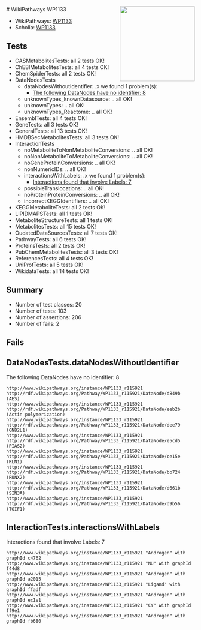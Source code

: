 <img style="float: right; width: 200px" src="https://upload.wikimedia.org/wikipedia/commons/thumb/8/83/Wplogo_with_text_500.png/640px-Wplogo_with_text_500.png" />
# WikiPathways WP1133

* WikiPathways: [WP1133](https://new.wikipathways.org/pathways/WP1133)
* Scholia: [WP1133](https://scholia.toolforge.org/wikipathways/WP1133)
## Tests
* CASMetabolitesTests: all 2 tests OK!
* ChEBIMetabolitesTests: all 4 tests OK!
* ChemSpiderTests: all 2 tests OK!
* DataNodesTests
    * dataNodesWithoutIdentifier: .x we found 1 problem(s):
        * [The following DataNodes have no identifier: 8](#d2d32fa7)
    * unknownTypes_knownDatasource: .. all OK!
    * unknownTypes: .. all OK!
    * unknownTypes_Reactome: .. all OK!
* EnsemblTests: all 4 tests OK!
* GeneTests: all 3 tests OK!
* GeneralTests: all 13 tests OK!
* HMDBSecMetabolitesTests: all 3 tests OK!
* InteractionTests
    * noMetaboliteToNonMetaboliteConversions: .. all OK!
    * noNonMetaboliteToMetaboliteConversions: .. all OK!
    * noGeneProteinConversions: .. all OK!
    * nonNumericIDs: .. all OK!
    * interactionsWithLabels: .x we found 1 problem(s):
        * [Interactions found that involve Labels: 7](#630d267e)
    * possibleTranslocations: .. all OK!
    * noProteinProteinConversions: .. all OK!
    * incorrectKEGGIdentifiers: .. all OK!
* KEGGMetaboliteTests: all 2 tests OK!
* LIPIDMAPSTests: all 1 tests OK!
* MetaboliteStructureTests: all 1 tests OK!
* MetabolitesTests: all 15 tests OK!
* OudatedDataSourcesTests: all 7 tests OK!
* PathwayTests: all 6 tests OK!
* ProteinsTests: all 2 tests OK!
* PubChemMetabolitesTests: all 3 tests OK!
* ReferencesTests: all 4 tests OK!
* UniProtTests: all 5 tests OK!
* WikidataTests: all 14 tests OK!


## Summary

* Number of test classes: 20
* Number of tests: 103
* Number of assertions: 206
* Number of fails: 2

## Fails

<a name="d2d32fa7" />

## DataNodesTests.dataNodesWithoutIdentifier

The following DataNodes have no identifier: 8
```
http://www.wikipathways.org/instance/WP1133_r115921 http://rdf.wikipathways.org/Pathway/WP1133_r115921/DataNode/d849b (AES)
http://www.wikipathways.org/instance/WP1133_r115921 http://rdf.wikipathways.org/Pathway/WP1133_r115921/DataNode/eeb2b (Actin polymerization)
http://www.wikipathways.org/instance/WP1133_r115921 http://rdf.wikipathways.org/Pathway/WP1133_r115921/DataNode/dee79 (GNB2L1)
http://www.wikipathways.org/instance/WP1133_r115921 http://rdf.wikipathways.org/Pathway/WP1133_r115921/DataNode/e5cd5 (PIAS2)
http://www.wikipathways.org/instance/WP1133_r115921 http://rdf.wikipathways.org/Pathway/WP1133_r115921/DataNode/ce15e (RLN1)
http://www.wikipathways.org/instance/WP1133_r115921 http://rdf.wikipathways.org/Pathway/WP1133_r115921/DataNode/bb724 (RUNX2)
http://www.wikipathways.org/instance/WP1133_r115921 http://rdf.wikipathways.org/Pathway/WP1133_r115921/DataNode/d661b (SIN3A)
http://www.wikipathways.org/instance/WP1133_r115921 http://rdf.wikipathways.org/Pathway/WP1133_r115921/DataNode/d9b56 (TGIF1)
```

<a name="630d267e" />

## InteractionTests.interactionsWithLabels

Interactions found that involve Labels: 7
```
http://www.wikipathways.org/instance/WP1133_r115921 "Androgen" with graphId c4762
http://www.wikipathways.org/instance/WP1133_r115921 "NU" with graphId f44d8
http://www.wikipathways.org/instance/WP1133_r115921 "Androgen" with graphId a2015
http://www.wikipathways.org/instance/WP1133_r115921 "Ligand" with graphId ffadf
http://www.wikipathways.org/instance/WP1133_r115921 "Androgen" with graphId ec1e1
http://www.wikipathways.org/instance/WP1133_r115921 "CY" with graphId ff9e1
http://www.wikipathways.org/instance/WP1133_r115921 "Androgen" with graphId fb680
```

